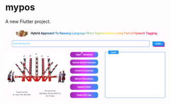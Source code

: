 # mypos

A new Flutter project.

![image_alt](https://github.com/mabuphongram/NLP-Rawang-Language-Thesis-UI-Flutter/blob/cb4b33ad6e51c06b1b6ce5222c2a5266931df91d/Screenshot%202024-08-31%20132544.png)
